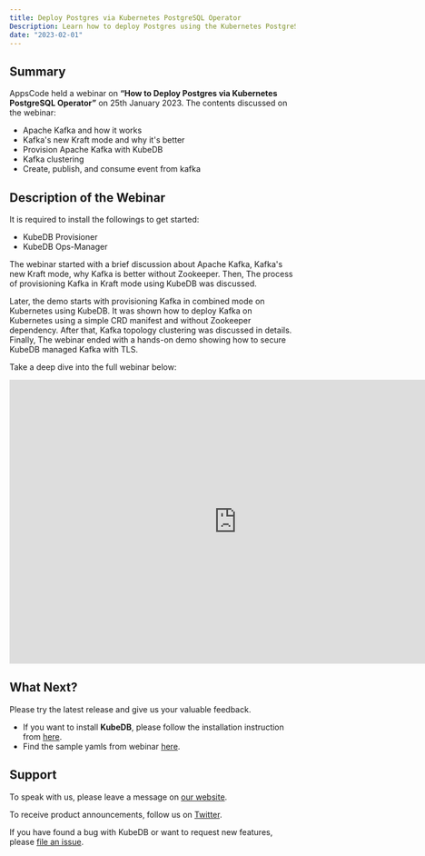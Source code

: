 ```yaml
---
title: Deploy Postgres via Kubernetes PostgreSQL Operator
Description: Learn how to deploy Postgres using the Kubernetes PostgreSQL Operator. A step-by-step guide for deploying PostgreSQL database in Kubernetes.
date: "2023-02-01"
---
```


## Summary

AppsCode held a webinar on **“How to Deploy Postgres via Kubernetes PostgreSQL Operator”** on 25th January 2023. The contents discussed on the webinar:
- Apache Kafka and how it works
- Kafka's new Kraft mode and why it's better
- Provision Apache Kafka with KubeDB
- Kafka clustering
- Create, publish, and consume event from kafka

## Description of the Webinar

It is required to install the followings to get started:
- KubeDB Provisioner 
- KubeDB Ops-Manager

The webinar started with a brief discussion about Apache Kafka, Kafka's new Kraft mode, why Kafka is better without Zookeeper. Then, The process of provisioning Kafka in Kraft mode using KubeDB was discussed.

Later, the demo starts with provisioning Kafka in combined mode on Kubernetes using KubeDB. It was shown how to deploy Kafka on Kubernetes using a simple CRD manifest and without Zookeeper dependency. After that, Kafka topology clustering was discussed in details. Finally, The webinar ended with a hands-on demo showing how to secure KubeDB managed Kafka with TLS. 

  Take a deep dive into the full webinar below:

<iframe style="height: 500px; width: 800px" src="https://www.youtube.com/embed/guITL-l47Fk" title="YouTube video player" frameborder="0" allow="accelerometer; autoplay; clipboard-write; encrypted-media; gyroscope; picture-in-picture" allowfullscreen></iframe>

## What Next?

Please try the latest release and give us your valuable feedback.

* If you want to install **KubeDB**, please follow the installation instruction from [here](https://kubedb.com/docs).
* Find the sample yamls from webinar [here](https://github.com/kubedb/project/tree/master/demo/kafka).


## Support

To speak with us, please leave a message on [our website](https://appscode.com/contact/).

To receive product announcements, follow us on [Twitter](https://twitter.com/kubedb).

If you have found a bug with KubeDB or want to request new features, please [file an issue](https://github.com/kubedb/project/issues/new).